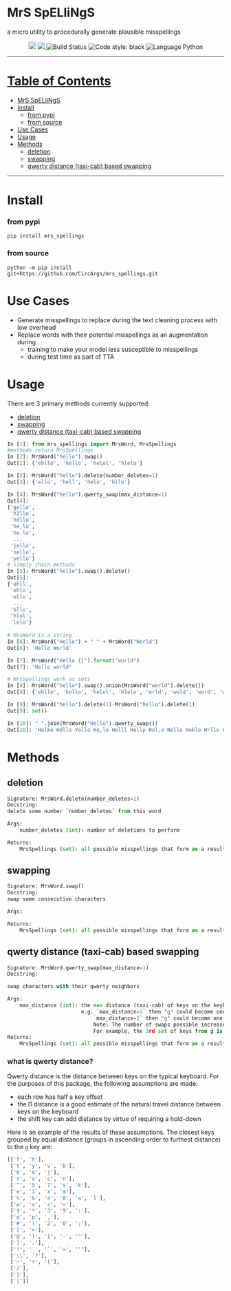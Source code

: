 # MrS SpELliNgS
a micro utility to procedurally generate plausible misspellings

<div align="center">
  <a href="https://badge.fury.io/py/mrs-spellings"><img src="https://badge.fury.io/py/mrs-spellings.svg" alt="PyPI version" height="18"></a>
<a href="https://codecov.io/gh/CircArgs/mrs_spellings">
  <img src="https://codecov.io/gh/CircArgs/mrs_spellings/branch/master/graph/badge.svg" />
</a>
 
<img alt="Build Status" src="https://github.com/CircArgs/mrs_spellings/workflows/test/badge.svg">
<img alt="Code style: black" src="https://img.shields.io/badge/code%20style-black-000000.svg">
<img alt="Language Python" src="https://img.shields.io/badge/language-Python-blue">
</div>

---
# [Table of Contents](#table-of-contents)
- [MrS SpELliNgS](#mrs-spellings)
- [Install](#install)
    + [from pypi](#from-pypi)
    + [from source](#from-source)
- [Use Cases](#use-cases)
- [Usage](#usage)
- [Methods](#methods)
  * [deletion](#deletion)
  * [swapping](#swapping)
  * [qwerty distance (taxi-cab) based swapping](#qwerty-distance-taxi-cab-based-swapping)
---
# Install

### from pypi

`pip install mrs_spellings`

### from source

`python -m pip install git+https://github.com/CircArgs/mrs_spellings.git`

# Use Cases

- Generate misspellings to replace during the text cleaning process with low overhead
- Replace words with their potential misspellings as an augmentation during
  - training to make your model less susceptible to misspellings
  - during test time as part of TTA

# Usage

There are 3 primary methods currently supported:
  * [deletion](#deletion)
  * [swapping](#swapping)
  * [qwerty distance (taxi-cab) based swapping](#qwerty-distance-taxi-cab-based-swapping)
```python
In [1]: from mrs_spellings import MrsWord, MrsSpellings                                                                                                                                                            
#methods return MrsSpellings
In [2]: MrsWord("hello").swap()                                                                                                                                                                      
Out[2]: {'ehllo', 'hello', 'helol', 'hlelo'}

In [3]: MrsWord("hello").delete(number_deletes=1)                                                                                                                                                    
Out[3]: {'ello', 'hell', 'helo', 'hllo'}

In [4]: MrsWord("hello").qwerty_swap(max_distance=1)                                                                                                                                                 
Out[4]: 
{'gello',
 'h3llo',
 'hdllo',
 'he,lo',
 'he:lo',
  ...
 'jello',
 'nello',
 'yello'}
# simply chain methods
In [5]: MrsWord("hello").swap().delete()                                                                                                                                                             
Out[5]: 
{'ehll',
 'ehlo',
 'ello',
  ...
 'hllo',
 'hlol',
 'lelo'}
 
# MrsWord is a string
In [6]: MrsWord("Hello") + " " + MrsWord("World")                                                                                                                                                        
Out[6]: 'Hello World'

In [7]: MrsWord("Hello {}").format("world")                                                                                                                                                      
Out[7]: 'Hello world'

# MrsSpellings work as sets
In [8]: MrsWord("hello").swap().union(MrsWord("world").delete())                                                                                                                        
Out[8]: {'ehllo', 'hello', 'helol', 'hlelo', 'orld', 'wold', 'word', 'worl', 'wrld'}

In [9]: MrsWord("hello").delete(1)-MrsWord("hello").delete(1)                                                                                                                                        
Out[9]: set()

In [10]: " ".join(MrsWord("Hello").qwerty_swap())                                                                                                                                                     
Out[10]: 'Helko Hdllo Yello He,lo Helll Hellp Hel,o Nello Heklo Hrllo H3llo Gello Heolo He:lo Helli Hell9 Heloo Hel:o Jello Hwllo'
```

# Methods

## deletion
```python
Signature: MrsWord.delete(number_deletes=1)
Docstring:
delete some number `number_deletes` from this word

Args:
    number_deletes (int): number of deletions to perform

Returns:
    MrsSpellings (set): all possible misspellings that form as a result of `number_deletes` deletions
```

## swapping
```python
Signature: MrsWord.swap()
Docstring:
swap some consecutive characters

Args:

Returns:
    MrsSpellings (set): all possible misspellings that form as a result of swapping consecutive characters
```

## qwerty distance (taxi-cab) based swapping
```python
Signature: MrsWord.qwerty_swap(max_distance=1)
Docstring:

swap characters with their qwerty neighbors

Args:
    max_distance (int): the max distance (taxi-cab) of keys on the keyboard to swap
                        e.g. `max_distance=1` then "g" could become one of ["f", "h"]
                            `max_distance=2` then "g" could become one of ['f', 'h', 't', 'y', 'v', 'b']
                            Note: The number of swaps possible increases with distance however the increase is not always uniform.
                            For example, the 3rd set of keys from g is ['6', 'd', 'j'] while the second was ['t', 'y', 'v', 'b']
Returns:
    MrsSpellings (set): all possible misspellings that form as a result of swapping characters with qwerty neighbors

```

### what is qwerty distance?

Qwerty distance is the distance between keys on the typical keyboard. For the purposes of this package, the following assumptions are made:

- each row has half a key offset
- the l1 distance is a good estimate of the natural travel distance between keys on the keyboard
- the shift key can add distance by virtue of requiring a hold-down

Here is an example of the results of these assumptions. The closest keys grouped by equal distance (groups in ascending order to furthest distance) to the `g` key are:
```python
[['f', 'h'],
 ['t', 'y', 'v', 'b'],
 ['6', 'd', 'j'],
 ['r', 'u', 'c', 'n'],
 ['^', '5', '7', 's', 'k'],
 ['e', 'i', 'x', 'm'],
 ['%', '&', '4', '8', 'a', 'l'],
 ['w', 'o', 'z', '<'],
 ['$', '*', '3', '9', ':'],
 ['q', 'p', ','],
 ['#', '(', '2', '0', ';'],
 ['[', '>'],
 ['@', ')', '1', '-', '"'],
 [']', '.'],
 ['!', '_', '`', '=', "'"],
 ['\\', '?'],
 ['~', '+', '{'],
 ['/'],
 ['}'],
 ['|']]
 ```
